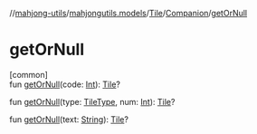 //[mahjong-utils](../../../../index.md)/[mahjongutils.models](../../index.md)/[Tile](../index.md)/[Companion](index.md)/[getOrNull](get-or-null.md)

# getOrNull

[common]\
fun [getOrNull](get-or-null.md)(code: [Int](https://kotlinlang.org/api/latest/jvm/stdlib/kotlin-stdlib/kotlin/-int/index.html)): [Tile](../index.md)?

fun [getOrNull](get-or-null.md)(type: [TileType](../../-tile-type/index.md), num: [Int](https://kotlinlang.org/api/latest/jvm/stdlib/kotlin-stdlib/kotlin/-int/index.html)): [Tile](../index.md)?

fun [getOrNull](get-or-null.md)(text: [String](https://kotlinlang.org/api/latest/jvm/stdlib/kotlin-stdlib/kotlin/-string/index.html)): [Tile](../index.md)?
